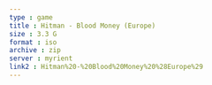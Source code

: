 ```yaml
---
type : game
title : Hitman - Blood Money (Europe)
size : 3.3 G
format : iso
archive : zip
server : myrient
link2 : Hitman%20-%20Blood%20Money%20%28Europe%29
---
```

